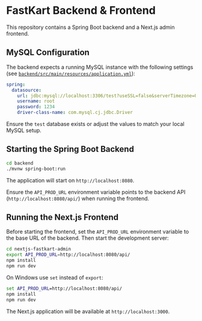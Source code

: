 # FastKart Backend & Frontend

This repository contains a Spring Boot backend and a Next.js admin frontend.

## MySQL Configuration

The backend expects a running MySQL instance with the following settings (see
[`backend/src/main/resources/application.yml`](backend/src/main/resources/application.yml)):

```yaml
spring:
  datasource:
    url: jdbc:mysql://localhost:3306/test?useSSL=false&serverTimezone=UTC
    username: root
    password: 1234
    driver-class-name: com.mysql.cj.jdbc.Driver
```

Ensure the `test` database exists or adjust the values to match your local
MySQL setup.

## Starting the Spring Boot Backend

```bash
cd backend
./mvnw spring-boot:run
```

The application will start on `http://localhost:8080`.

Ensure the `API_PROD_URL` environment variable points to the backend API
(`http://localhost:8080/api/`) when running the frontend.

## Running the Next.js Frontend

Before starting the frontend, set the `API_PROD_URL` environment variable to the
base URL of the backend. Then start the development server:

```bash
cd nextjs-fastkart-admin
export API_PROD_URL=http://localhost:8080/api/
npm install
npm run dev
```

On Windows use `set` instead of `export`:

```cmd
set API_PROD_URL=http://localhost:8080/api/
npm install
npm run dev
```

The Next.js application will be available at `http://localhost:3000`.
